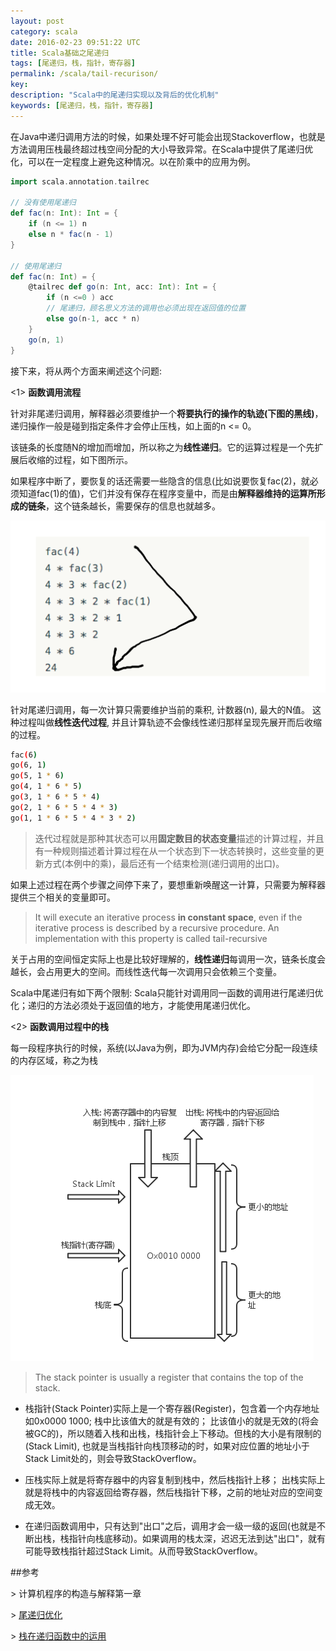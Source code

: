 ```yaml
---
layout: post
category: scala
date: 2016-02-23 09:51:22 UTC
title: Scala基础之尾递归
tags: [尾递归，栈，指针，寄存器]
permalink: /scala/tail-recurison/
key: 
description: "Scala中的尾递归实现以及背后的优化机制"
keywords: [尾递归，栈，指针，寄存器]
---
```


在Java中递归调用方法的时候，如果处理不好可能会出现Stackoverflow，也就是方法调用压栈最终超过栈空间分配的大小导致异常。在Scala中提供了尾递归优化，可以在一定程度上避免这种情况。以在阶乘中的应用为例。

```scala
import scala.annotation.tailrec

// 没有使用尾递归
def fac(n: Int): Int = {
    if (n <= 1) n
    else n * fac(n - 1)
}

// 使用尾递归
def fac(n: Int) = {
    @tailrec def go(n: Int, acc: Int): Int = {
        if (n <=0 ) acc
        // 尾递归，顾名思义方法的调用也必须出现在返回值的位置
        else go(n-1, acc * n) 
    }
    go(n, 1)
}
```

接下来，将从两个方面来阐述这个问题:

<1> **函数调用流程**

针对非尾递归调用，解释器必须要维护一个**将要执行的操作的轨迹(下图的黑线)**， 递归操作一般是碰到指定条件才会停止压栈，如上面的n <= 0。

该链条的长度随N的增加而增加，所以称之为**线性递归**。它的运算过程是一个先扩展后收缩的过程，如下图所示。

如果程序中断了，要恢复的话还需要一些隐含的信息(比如说要恢复fac(2)，就必须知道fac(1)的值)，它们并没有保存在程序变量中，而是由**解释器维持的运算所形成的链条**，这个链条越长，需要保存的信息也就越多。

![线性递归的路径](/static/images/charts/2016-02-23/fac_linear_recursion.png)
    
针对尾递归调用，每一次计算只需要维护当前的乘积, 计数器(n), 最大的N值。
这种过程叫做**线性迭代过程**, 并且计算轨迹不会像线性递归那样呈现先展开而后收缩的过程。

```bash     
fac(6)
go(6, 1)
go(5, 1 * 6)
go(4, 1 * 6 * 5)
go(3, 1 * 6 * 5 * 4)
go(2, 1 * 6 * 5 * 4 * 3)
go(1, 1 * 6 * 5 * 4 * 3 * 2)
```

> 迭代过程就是那种其状态可以用**固定数目的状态变量**描述的计算过程，并且有一种规则描述着计算过程在从一个状态到下一状态转换时，这些变量的更新方式(本例中的乘)，最后还有一个结束检测(递归调用的出口)。 

如果上述过程在两个步骤之间停下来了，要想重新唤醒这一计算，只需要为解释器提供三个相关的变量即可。

> It will execute an iterative process **in constant space**, even if the iterative process is described by a recursive procedure. An implementation with this property is called tail-recursive

关于占用的空间恒定实际上也是比较好理解的，**线性递归**每调用一次，链条长度会越长，会占用更大的空间。而线性迭代每一次调用只会依赖三个变量。

Scala中尾递归有如下两个限制: Scala只能针对调用同一函数的调用进行尾递归优化；递归的方法必须处于返回值的地方，才能使用尾递归优化。

<2> **函数调用过程中的栈**

每一段程序执行的时候，系统(以Java为例，即为JVM内存)会给它分配一段连续的内存区域，称之为栈

![Stack In Memory](/static/images/charts/2016-02-23/stack.png)

> The stack pointer is usually a register that contains the top of the stack.

+ 栈指针(Stack Pointer)实际上是一个寄存器(Register)，包含着一个内存地址如0x0000 1000; 栈中比该值大的就是有效的； 比该值小的就是无效的(将会被GC的)，所以随着入栈和出栈，栈指针会上下移动。但栈的大小是有限制的(Stack Limit), 也就是当栈指针向栈顶移动的时，如果对应位置的地址小于Stack Limit处的，则会导致StackOverflow。

+ 压栈实际上就是将寄存器中的内容复制到栈中，然后栈指针上移； 出栈实际上就是将栈中的内容返回给寄存器，然后栈指针下移，之前的地址对应的空间变成无效。

+ 在递归函数调用中，只有达到"出口"之后，调用才会一级一级的返回(也就是不断出栈，栈指针向栈底移动)。如果调用的栈太深，迟迟无法到达"出口"，就有可能导致栈指针超过Stack Limit。从而导致StackOverflow。


##参考

\> 计算机程序的构造与解释第一章

\> [尾递归优化](http://stackoverflow.com/questions/310974/what-is-tail-call-optimization)

\> [栈在递归函数中的运用](https://www.cs.umd.edu/class/sum2003/cmsc311/Notes/Mips/stack.html)
